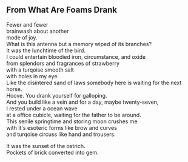 From What Are Foams Drank
-------------------------
Fewer and fewer  
brainwash about another  
mode of joy.  
What is this antenna but a memory wiped of its branches?  
It was the lunchtime of the bird.  
I could entertain bloodied iron, circumstance, and oxide  
from splendors and fragrances of strawberry  
with a turqoise smooth salt  
with holes in my eye.  
Like the disintered sand of laws somebody here is waiting for the next horse.  
Hoove. You drank yourself for galloping.  
And you build like a vein and for a day, maybe twenty-seven,  
I rested under a ocean wave  
at a office cubicle, waiting for the father to be around.  
This senile springtime and storing moon crushes me  
with it's esoteric forms like brow and curves  
and turqoise circuss like hand and trousers.  
  
It was the sunset of the ostrich.  
Pockets of brick converted into gem.  

